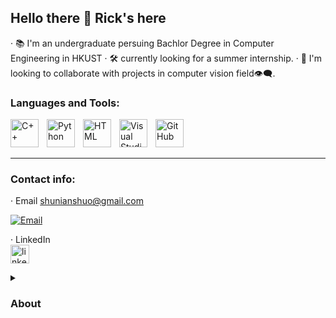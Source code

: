 ## Hello there 👋 Rick's here

·  📚 I'm an undergraduate persuing Bachlor Degree in Computer Engineering in HKUST 
·  🛠️ currently looking for a summer internship.
·  🧩 I'm looking to collaborate with projects in computer vision field👁️‍🗨️.


### Languages and Tools:
<p align="left">
          <img align    = "left" 
               alt      = "C++" 
               width    = "45px" 
               src      = "https://img.icons8.com/?size=96&id=TpULddJc4gTh&format=png" 
               style    = "padding-right:10px;" />
          <img align    = "left" 
               alt      = "Python" 
               width    = "45px" 
               src      = "https://img.icons8.com/?size=96&id=13441&format=png" 
               style    = "padding-right:10px;" />
          <img align    = "left" 
               alt      = "HTML" 
               width    = "45px" 
               src="https://cdn.jsdelivr.net/gh/devicons/devicon/icons/html5/html5-plain.svg" 
               style="padding-right:10px;" />
          <img align    = "left" 
               alt      = "Visual Studio Code"
               width    = "45px" 
               src      = "https://cdn.jsdelivr.net/gh/devicons/devicon/icons/vscode/vscode-original.svg" 
               style    = "padding-right:10px;" />
          <img align    = "left" 
               alt      = "GitHub" 
               width    = "45px" 
               src      = "https://user-images.githubusercontent.com/3369400/139448065-39a229ba-4b06-434b-bc67-616e2ed80c8f.png" 
               style    = "padding-right:10px;" /><br></p>
<br>

---

### Contact info:



·  Email
     shunianshuo@gmail.com

<a href = "mailto:shunianshuo@gmail.com">
    <img  alt   = "Email " 
          title = "My email"
          src   = "https://custom-icon-badges.demolab.com/badge/-shunianshuo@gmail.com-698ae8?style=for-the-badge&logo=mention&logoColor=white"
          style = "padding-right:10px;
    "/></a>






·  LinkedIn  
<a href = "https://www.linkedin.com/in/rick-huang-1209ba331/">
    <img  alt   = " linkedin " 
          title = "Linkedin account"
          src   = "https://cdn.pixabay.com/photo/2017/11/10/05/05/linkedin-2935407_1280.png"
          width = "30px"
          style = "padding-right:10px;
    "/></a> 



<!--
-->


<!--

  <a href = >
    <img  alt   =
          title =
          src   =
          width = "26px"
          style = "padding-right:10px;
    "/></a>
-->
  
<details>
<summary> <h3> About </h3> </summary>
  To be edited




<!--
**hxl6174/hxl6174** is a ✨ _special_ ✨ repository because its `README.md` (this file) appears on your GitHub profile.

Here are some ideas to get you started:

- 🔭 I’m currently working on ...
- 🌱 I’m currently learning ...
- 👯 I’m looking to collaborate on ...
- 🤔 I’m looking for help with ...
- 💬 Ask me about ...
- 📫 How to reach me: ...
- 😄 Pronouns: ...
- ⚡ Fun fact: ...
-->
